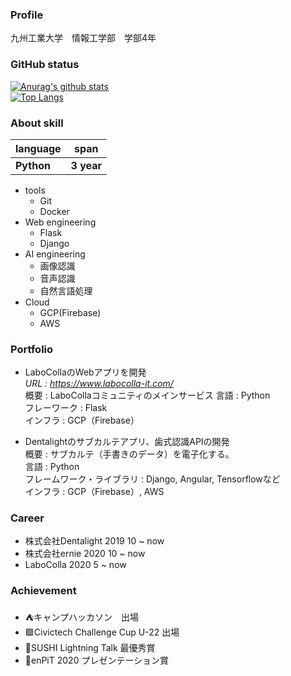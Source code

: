 ### Profile
九州工業大学　情報工学部　学部4年

### GitHub status
[![Anurag's github stats](https://github-readme-stats.vercel.app/api?username=IAMKOTARO)](https://github.com/anuraghazra/github-readme-stats)  
[![Top Langs](https://github-readme-stats.vercel.app/api/top-langs/?username=IAMKOTARO&layout=compact)](https://github.com/anuraghazra/github-readme-stats)

### About skill
|  language  |  span  |
| :---- | :----: |
|**Python**  |  **3 year**  |
- tools
  - Git
  - Docker
- Web engineering
  - Flask
  - Django
- AI engineering
  - 画像認識
  - 音声認識
  - 自然言語処理
- Cloud 
  - GCP(Firebase)
  - AWS

### Portfolio
- LaboCollaのWebアプリを開発  
*URL : https://www.labocolla-it.com/*  
概要 : LaboCollaコミュニティのメインサービス
言語 : Python  
フレーワーク : Flask  
インフラ : GCP（Firebase）  
      
- Dentalightのサブカルテアプリ、歯式認識APIの開発  
概要 : サブカルテ（手書きのデータ）を電子化する。  
言語 : Python  
フレームワーク・ライブラリ : Django, Angular, Tensorflowなど  
インフラ : GCP（Firebase）, AWS  

### Career
- 株式会社Dentalight 2019 10 ~ now 
- 株式会社ernie  2020 10 ~ now
- LaboColla 2020 5 ~ now

### Achievement
- ⛺️キャンプハッカソン　出場
- 🟩Civictech Challenge Cup U-22 出場
- 🍣SUSHI Lightning Talk 最優秀賞
- 🏫enPiT 2020 プレゼンテーション賞
